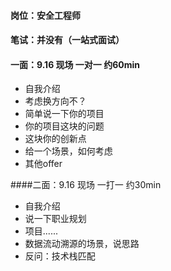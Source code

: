 #### 岗位：安全工程师

#### 笔试：并没有（一站式面试）

#### 一面：9.16 现场 一对一 约60min

- 自我介绍
- 考虑换方向不？
- 简单说一下你的项目
- 你的项目这块的问题
- 这块你的创新点
- 给一个场景，如何考虑
- 其他offer

####二面：9.16 现场 一打一 约30min

- 自我介绍
- 说一下职业规划
- 项目......
- 数据流动溯源的场景，说思路
- 反问：技术栈匹配
